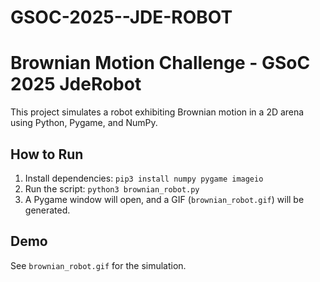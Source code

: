 # GSOC-2025--JDE-ROBOT
# Brownian Motion Challenge - GSoC 2025 JdeRobot

This project simulates a robot exhibiting Brownian motion in a 2D arena using Python, Pygame, and NumPy.

## How to Run
1. Install dependencies: `pip3 install numpy pygame imageio`
2. Run the script: `python3 brownian_robot.py`
3. A Pygame window will open, and a GIF (`brownian_robot.gif`) will be generated.

## Demo
See `brownian_robot.gif` for the simulation.
